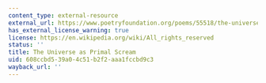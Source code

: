 ```yaml
---
content_type: external-resource
external_url: https://www.poetryfoundation.org/poems/55518/the-universe-as-primal-scream
has_external_license_warning: true
license: https://en.wikipedia.org/wiki/All_rights_reserved
status: ''
title: The Universe as Primal Scream
uid: 608ccbd5-39a0-4c51-b2f2-aaa1fccbd9c3
wayback_url: ''
---
```

